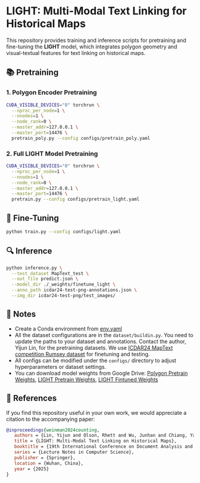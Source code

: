 # LIGHT: Multi-Modal Text Linking for Historical Maps
This repository provides training and inference scripts for pretraining and fine-tuning the **LIGHT** model, which integrates polygon geometry and visual-textual features for text linking on historical maps.

## 📚 Pretraining

### 1. Polygon Encoder Pretraining

```bash
CUDA_VISIBLE_DEVICES="0" torchrun \
  --nproc_per_node=1 \
  --nnodes=1 \
  --node_rank=0 \
  --master_addr=127.0.0.1 \
  --master_port=14476 \
  pretrain_poly.py --config configs/pretrain_poly.yaml
```

### 2. Full LIGHT Model Pretraining

```bash
CUDA_VISIBLE_DEVICES="0" torchrun \
  --nproc_per_node=1 \
  --nnodes=1 \
  --node_rank=0 \
  --master_addr=127.0.0.1 \
  --master_port=14476 \
  pretrain.py --config configs/pretrain_light.yaml
```

## 🔧 Fine-Tuning

```bash
python train.py --config configs/light.yaml
```

## 🔍 Inference

```bash
python inference.py \
  --test_dataset MapText_test \
  --out_file predict.json \
  --model_dir ./_weights/finetune_light \
  --anno_path icdar24-test-png-annotations.json \
  --img_dir icdar24-test-png/test_images/
```

## 📁 Notes

- Create a Conda environment from [env.yaml](env.yaml)
- All the dataset configurations are in the `dataset/buildin.py`. You need to update the paths to your dataset and annotations. Contact the author, Yijun Lin, for the pretraining datasets. We use [ICDAR24 MapText competition Rumsey dataset](https://rrc.cvc.uab.es/?ch=28) for finetuning and testing.
- All configs can be modified under the `configs/` directory to adjust hyperparameters or dataset settings.
- You can download model weights from Google Drive: [Polygon Pretrain Weights](https://drive.google.com/drive/folders/1Qo0u1cVdrQ3vQOBH_PUGNF7BOjDbG3OP?usp=drive_link), [LIGHT Pretrain Weights](https://drive.google.com/drive/folders/1YhqYR7qjL0lp-gCnv0BYxin2FfvRdupD?usp=drive_link), [LIGHT Fintuned Weights](https://drive.google.com/drive/folders/16Ups2gbW7EVAttD17KPTF3V5O-_Zd96m?usp=drive_link)

## 🔗 References

If you find this repository useful in your own work, we would appreciate a citation to the accompanying paper:

```bibtex
@inproceedings{weinman2024counting,
   authors = {Lin, Yijun and Olson, Rhett and Wu, Junhan and Chiang, Yao-Yi and Weinman, Jerod},
   title = {LIGHT: Multi-Modal Text Linking on Historical Maps},
   booktitle = {19th International Conference on Document Analysis and Recognition ({ICDAR} 2025)},
   series = {Lecture Notes in Computer Science},
   publisher = {Springer},
   location = {Wuhan, China},
   year = {2025}
}
```

